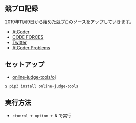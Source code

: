 ## 競プロ記録

2019年11月9日から始めた競プロのソースをアップしていきます。

- [AtCoder](https://atcoder.jp/users/sugapiko2)
- [CODE FORCES](https://codeforces.com/profile/sugapiko2)
- [Twitter](https://twitter.com/sugapiko21)
- [AtCoder Problems](https://kenkoooo.com/atcoder/#/table/sugapiko2)

## セットアップ

- [online-judge-tools/oj](https://github.com/online-judge-tools/oj/blob/master/README.ja.md)

```
$ pip3 install online-judge-tools
```

## 実行方法

- `ctonrol + option + N` で実行